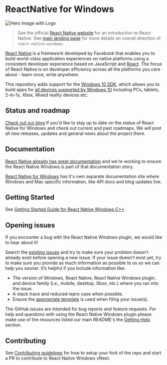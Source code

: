 # ReactNative for Windows
![Hero Image with Logo](https://raw.githubusercontent.com/microsoft/react-native-windows/master/.github/hero2.png)

> See the official [React Native website](https://facebook.github.io/react-native/) for an introduction to React Native. See [main landing page](https://github.com/microsoft/react-native-windows) for more details on overall direction of `react-native-windows`.

[React Native](https://reactnative.dev) is a framework developed by Facebook that enables you to build world-class application experiences on native platforms using a consistent developer experience based on JavaScript and [React](https://reactjs.org/). The focus of React Native is on developer efficiency across all the platforms you care about - learn once, write anywhere.

This repository adds support for the [Windows 10 SDK](https://developer.microsoft.com/en-us/windows/downloads), which allows you to build apps for [all devices supported by Windows 10](https://developer.microsoft.com/en-us/windows/get-started-windows-10) including PCs, tablets, 2-in-1s, Xbox, Mixed reality devices etc.

## Status and roadmap
[Check out our blog](https://microsoft.github.io/react-native-windows/blog/) If you'd like to stay up to date on the status of React Native for Windows and check out current and past roadmaps,  We will post all new releases, updates and general news about the project there.

## Documentation
[React Native already has great documentation](https://reactnative.dev/docs/getting-started.html) and we're working to ensure the React Native Windows is part of that documentation story.

[React Native for Windows](https://microsoft.github.io/react-native-windows/) has it's own separate documentation site where Windows and Mac specific information, like API docs and blog updates live.

## Getting Started
See [Getting Started Guide for React Native Windows C++](https://microsoft.github.io/react-native-windows/docs/getting-started).

## Opening issues
If you encounter a bug with the React Native Windows plugin, we would like to hear about it!

Search the [existing issues](https://github.com/microsoft/react-native-windows/issues) and try to make sure your problem doesn’t already exist before opening a new issue. If your issue doesn't exist yet, try to make sure you provide as much information as possible to us so we can help you sooner. It’s helpful if you include information like:

- The version of Windows, React Native, React Native Windows plugin, and device family (i.e., mobile, desktop, Xbox, etc.) where you ran into the issue.
- A stack trace and reduced repro case when possible.
- Ensure the [appropriate template](https://github.com/microsoft/react-native-windows/issues/new?labels=vnext&template=vnext.md) is used when filing your issue(s).

The GitHub issues are intended for bug reports and feature requests. For help and questions with using the React Native Windows plugin please make use of the resources listed our main README's the [Getting Help](https://github.com/microsoft/react-native-windows#getting-help) section.

## Contributing
See [Contributing guidelines](../docs/CONTRIBUTING.md) for how to setup your fork of the repo and start a PR to contribute to React Native Windows vNext.
